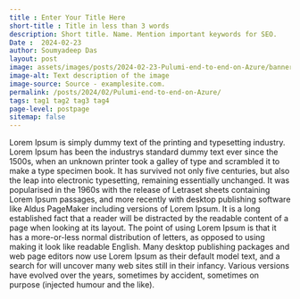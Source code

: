 ```yaml
---
title : Enter Your Title Here
short-title : Title in less than 3 words
description: Short title. Name. Mention important keywords for SEO.
Date :  2024-02-23
author: Soumyadeep Das
layout: post
image: assets/images/posts/2024-02-23-Pulumi-end-to-end-on-Azure/banner.jpg
image-alt: Text description of the image
image-source: Source - examplesite.com.
permalink: /posts/2024/02/Pulumi-end-to-end-on-Azure/
tags: tag1 tag2 tag3 tag4
page-level: postpage
sitemap: false
---
```

 
<!-- Add images to assets/images/posts/2024-02-23-Pulumi-end-to-end-on-Azure -->
<!-- Body of your blog post goes here -->
Lorem Ipsum is simply dummy text of the printing and typesetting industry. Lorem Ipsum has been the industrys standard dummy text ever since the 1500s, when an unknown printer took a galley of type and scrambled it to make a type specimen book. It has survived not only five centuries, but also the leap into electronic typesetting, remaining essentially unchanged. It was popularised in the 1960s with the release of Letraset sheets containing Lorem Ipsum passages, and more recently with desktop publishing software like Aldus PageMaker including versions of Lorem Ipsum. It is a long established fact that a reader will be distracted by the readable content of a page when looking at its layout. The point of using Lorem Ipsum is that it has a more-or-less normal distribution of letters, as opposed to using making it look like readable English. Many desktop publishing packages and web page editors now use Lorem Ipsum as their default model text, and a search for will uncover many web sites still in their infancy. Various versions have evolved over the years, sometimes by accident, sometimes on purpose (injected humour and the like).

